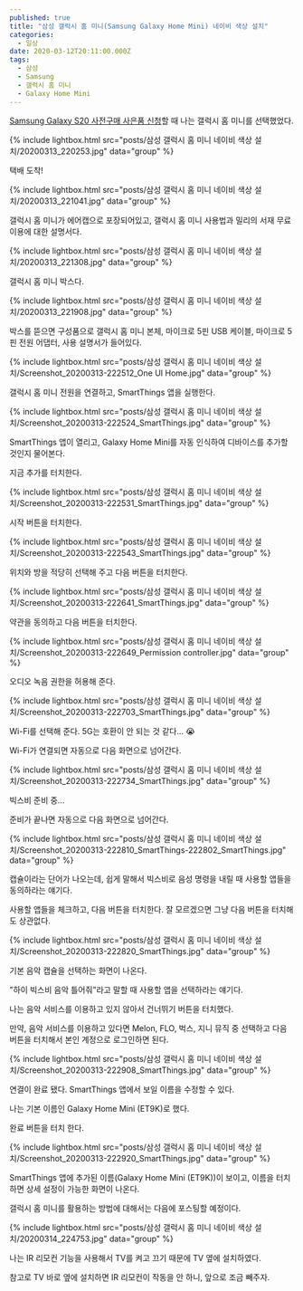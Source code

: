 ```yaml
---
published: true
title: "삼성 갤럭시 홈 미니(Samsung Galaxy Home Mini) 네이비 색상 설치"
categories:
  - 일상
date: 2020-03-12T20:11:00.000Z
tags:
  - 삼성
  - Samsung
  - 갤럭시 홈 미니
  - Galaxy Home Mini
---
```


[Samsung Galaxy S20 사전구매 사은품 신청]할 때 나는 갤럭시 홈 미니를 선택했었다.

{% include lightbox.html src="posts/삼성 갤럭시 홈 미니 네이비 색상 설치/20200313_220253.jpg" data="group" %}

택배 도착!

{% include lightbox.html src="posts/삼성 갤럭시 홈 미니 네이비 색상 설치/20200313_221041.jpg" data="group" %}

갤럭시 홈 미니가 에어캡으로 포장되어있고, 갤럭시 홈 미니 사용법과 밀리의 서재 무료 이용에 대한 설명서다.

{% include lightbox.html src="posts/삼성 갤럭시 홈 미니 네이비 색상 설치/20200313_221308.jpg" data="group" %}

갤럭시 홈 미니 박스다.

{% include lightbox.html src="posts/삼성 갤럭시 홈 미니 네이비 색상 설치/20200313_221908.jpg" data="group" %}

박스를 뜯으면 구성품으로 갤럭시 홈 미니 본체, 마이크로 5핀 USB 케이블, 마이크로 5핀 전원 어댑터, 사용 설명서가 들어있다.

{% include lightbox.html src="posts/삼성 갤럭시 홈 미니 네이비 색상 설치/Screenshot_20200313-222512_One UI Home.jpg" data="group" %}

갤럭시 홈 미니 전원을 연결하고, SmartThings 앱을 실행한다.

{% include lightbox.html src="posts/삼성 갤럭시 홈 미니 네이비 색상 설치/Screenshot_20200313-222524_SmartThings.jpg" data="group" %}

SmartThings 앱이 열리고, Galaxy Home Mini를 자동 인식하여 디바이스를 추가할 것인지 물어본다.

지금 추가를 터치한다.

{% include lightbox.html src="posts/삼성 갤럭시 홈 미니 네이비 색상 설치/Screenshot_20200313-222531_SmartThings.jpg" data="group" %}

시작 버튼을 터치한다.

{% include lightbox.html src="posts/삼성 갤럭시 홈 미니 네이비 색상 설치/Screenshot_20200313-222543_SmartThings.jpg" data="group" %}

위치와 방을 적당히 선택해 주고 다음 버튼을 터치한다.

{% include lightbox.html src="posts/삼성 갤럭시 홈 미니 네이비 색상 설치/Screenshot_20200313-222641_SmartThings.jpg" data="group" %}

약관을 동의하고 다음 버튼을 터치한다.

{% include lightbox.html src="posts/삼성 갤럭시 홈 미니 네이비 색상 설치/Screenshot_20200313-222649_Permission controller.jpg" data="group" %}

오디오 녹음 권한을 허용해 준다.

{% include lightbox.html src="posts/삼성 갤럭시 홈 미니 네이비 색상 설치/Screenshot_20200313-222703_SmartThings.jpg" data="group" %}

Wi-Fi를 선택해 준다. 5G는 호환이 안 되는 것 같다… 😭

Wi-Fi가 연결되면 자동으로 다음 화면으로 넘어간다.

{% include lightbox.html src="posts/삼성 갤럭시 홈 미니 네이비 색상 설치/Screenshot_20200313-222734_SmartThings.jpg" data="group" %}

빅스비 준비 중…

준비가 끝나면 자동으로 다음 화면으로 넘어간다.

{% include lightbox.html src="posts/삼성 갤럭시 홈 미니 네이비 색상 설치/Screenshot_20200313-222810_SmartThings-222802_SmartThings.jpg" data="group" %}

캡슐이라는 단어가 나오는데, 쉽게 말해서 빅스비로 음성 명령을 내릴 때 사용할 앱들을 동의하라는 얘기다.

사용할 앱들을 체크하고, 다음 버튼을 터치한다. 잘 모르겠으면 그냥 다음 버튼을 터치해도 상관없다.

{% include lightbox.html src="posts/삼성 갤럭시 홈 미니 네이비 색상 설치/Screenshot_20200313-222820_SmartThings.jpg" data="group" %}

기본 음악 캡슐을 선택하는 화면이 나온다.

"하이 빅스비 음악 틀어줘"라고 말할 때 사용할 앱을 선택하라는 얘기다.

나는 음악 서비스를 이용하고 있지 않아서 건너뛰기 버튼을 터치했다.

만약, 음악 서비스를 이용하고 있다면 Melon, FLO, 벅스, 지니 뮤직 중 선택하고 다음 버튼을 터치해서 본인 계정으로 로그인하면 된다.

{% include lightbox.html src="posts/삼성 갤럭시 홈 미니 네이비 색상 설치/Screenshot_20200313-222908_SmartThings.jpg" data="group" %}

연결이 완료 됐다. SmartThings 앱에서 보일 이름을 수정할 수 있다.

나는 기본 이름인 Galaxy Home Mini (ET9K)로 했다.

완료 버튼을 터치 한다.

{% include lightbox.html src="posts/삼성 갤럭시 홈 미니 네이비 색상 설치/Screenshot_20200313-222920_SmartThings.jpg" data="group" %}

SmartThings 앱에 추가된 이름(Galaxy Home Mini (ET9K))이 보이고, 이름을 터치하면 상세 설정이 가능한 화면이 나온다.

갤럭시 홈 미니를 활용하는 방법에 대해서는 다음에 포스팅할 예정이다.

{% include lightbox.html src="posts/삼성 갤럭시 홈 미니 네이비 색상 설치/20200314_224753.jpg" data="group" %}

나는 IR 리모컨 기능을 사용해서 TV를 켜고 끄기 때문에 TV 옆에 설치하였다.

참고로 TV 바로 옆에 설치하면 IR 리모컨이 작동을 안 하니, 앞으로 조금 빼주자.

[Samsung Galaxy S20 사전구매 사은품 신청]: <https://webgori.github.io/%EC%9D%BC%EC%83%81/2020/03/04/Samsung-Galaxy-S20-%EC%82%AC%EC%A0%84%EA%B5%AC%EB%A7%A4-%EC%82%AC%EC%9D%80%ED%92%88-%EC%8B%A0%EC%B2%AD.html>